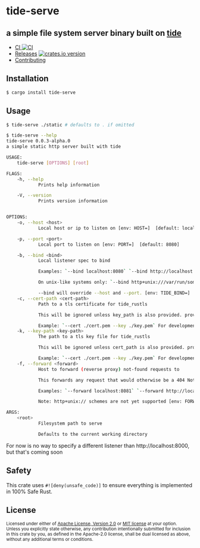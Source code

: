 # tide-serve
## a simple file system server binary built on [tide](https://github.com/http-rs/tide)

* [CI ![CI][ci-badge]][ci]
* [Releases][releases] [![crates.io version][version-badge]][lib-rs]
* [Contributing][contributing]

[ci]: https://github.com/jbr/tide-serve/actions?query=workflow%3ACI
[ci-badge]: https://github.com/jbr/tide-serve/workflows/CI/badge.svg
[releases]: https://github.com/jbr/tide-serve/releases
[contributing]: https://github.com/jbr/tide-serve/blob/master/.github/CONTRIBUTING.md
[lib-rs]: https://lib.rs/tide-serve
[version-badge]: https://img.shields.io/crates/v/tide-serve.svg?style=flat-square

## Installation
```sh
$ cargo install tide-serve
```

## Usage
```sh
$ tide-serve ./static # defaults to . if omitted
```


```sh
$ tide-serve --help
tide-serve 0.0.3-alpha.0
a simple static http server built with tide

USAGE:
    tide-serve [OPTIONS] [root]

FLAGS:
    -h, --help
            Prints help information

    -V, --version
            Prints version information


OPTIONS:
    -o, --host <host>
            Local host or ip to listen on [env: HOST=]  [default: localhost]

    -p, --port <port>
            Local port to listen on [env: PORT=]  [default: 8080]

    -b, --bind <bind>
            Local listener spec to bind

            Examples: `--bind localhost:8080` `--bind http://localhost:8080` `--bind [::1]:1213`

            On unix-like systems only: `--bind http+unix:///var/run/some.socket` `--bind http+unix://./tmp/socket`

            --bind will override --host and --port. [env: TIDE_BIND=]
    -c, --cert-path <cert-path>
            Path to a tls certificate for tide_rustls

            This will be ignored unless key_path is also provided. providing both key_path and cert_path enables tls.

            Example: `--cert ./cert.pem --key ./key.pem` For development, try using mkcert [env: CERT_PATH=]
    -k, --key-path <key-path>
            The path to a tls key file for tide_rustls

            This will be ignored unless cert_path is also provided. providing both key_path and cert_path enables tls.

            Example: `--cert ./cert.pem --key ./key.pem` For development, try using mkcert [env: KEY_PATH=]
    -f, --forward <forward>
            Host to forward (reverse proxy) not-found requests to

            This forwards any request that would otherwise be a 404 Not Found to the specified listener spec.

            Examples: `--forward localhost:8081` `--forward http://localhost:8081` `--forward https://localhost:8081`

            Note: http+unix:// schemes are not yet supported [env: FORWARD=]

ARGS:
    <root>
            Filesystem path to serve

            Defaults to the current working directory
```

For now is no way to specify a different listener than
http://localhost:8000, but that's coming soon

## Safety
This crate uses ``#![deny(unsafe_code)]`` to ensure everything is implemented in
100% Safe Rust.

## License

<sup>
Licensed under either of <a href="LICENSE-APACHE">Apache License, Version
2.0</a> or <a href="LICENSE-MIT">MIT license</a> at your option.
</sup>

<br/>

<sub>
Unless you explicitly state otherwise, any contribution intentionally submitted
for inclusion in this crate by you, as defined in the Apache-2.0 license, shall
be dual licensed as above, without any additional terms or conditions.
</sub>
